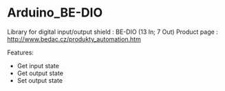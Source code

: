 # Arduino_BE-DIO
Library for digital input/output shield : BE-DIO (13 In; 7 Out)
Product page : http://www.bedac.cz/produkty_automation.htm

Features:
* Get input state
* Get output state
* Set output state
